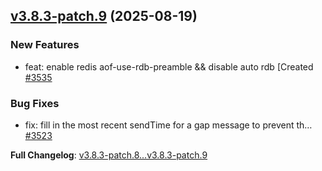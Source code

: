 ## [v3.8.3-patch.9](https://github.com/openimsdk/open-im-server/releases/tag/v3.8.3-patch.9) 	(2025-08-19)

### New Features
* feat: enable redis aof-use-rdb-preamble && disable auto rdb [Created [#3535](https://github.com/openimsdk/open-im-server/pull/3535)

### Bug Fixes
* fix: fill in the most recent sendTime for a gap message to prevent th… [#3523](https://github.com/openimsdk/open-im-server/pull/3523)

**Full Changelog**: [v3.8.3-patch.8...v3.8.3-patch.9](https://github.com/openimsdk/open-im-server/compare/v3.8.3-patch.8...v3.8.3-patch.9)

